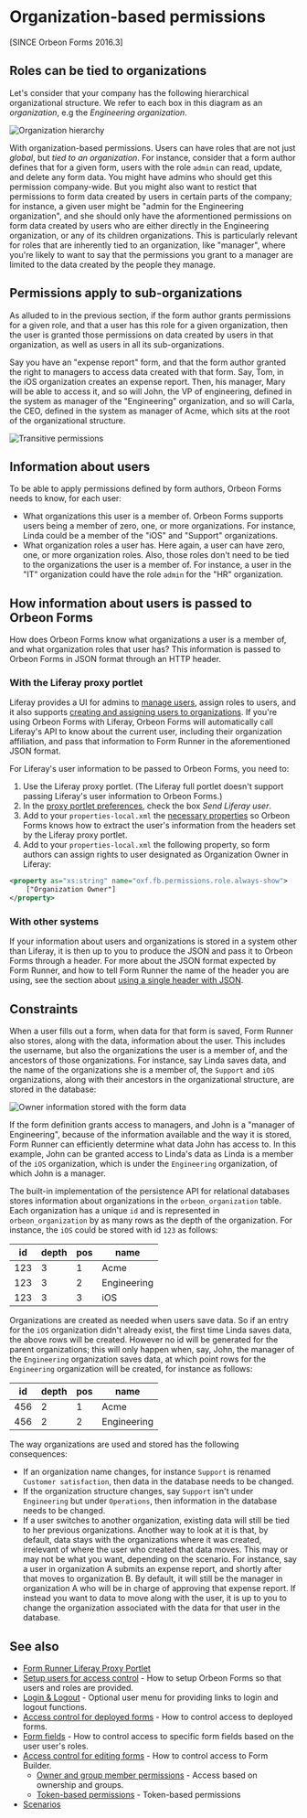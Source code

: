 # Organization-based permissions

[SINCE Orbeon Forms 2016.3]

## Roles can be tied to organizations

Let's consider that your company has the following hierarchical organizational structure. We refer to each box in this diagram as an *organization*, e.g the *Engineering organization*.

![Organization hierarchy](../images/organization-hierarchy.png)

With organization-based permissions. Users can have roles that are not just *global*, but *tied to an organization*. For instance, consider that a form author defines that for a given form, users with the role `admin` can read, update, and delete any form data. You might have admins who should get this permission company-wide. But you might also want to restict that permissions to form data created by users in certain parts of the company; for instance, a given user might be "admin for the Engineering organization", and she should only have the aformentioned permissions on form data created by users who are either directly in the Engineering organization, or any of its children organizations. This is particularly relevant for roles that are inherently tied to an organization, like "manager", where you're likely to want to say that the permissions you grant to a manager are limited to the data created by the people they manage.

## Permissions apply to sub-organizations

As alluded to in the previous section, if the form author grants permissions for a given role, and that a user has this role for a given organization, then the user is granted those permissions on data created by users in that organization, as well as users in all its sub-organizations.

Say you have an "expense report" form, and that the form author granted the right to managers to access data created with that form. Say, Tom, in the iOS organization creates an expense report. Then, his manager, Mary will be able to access it, and so will John, the VP of engineering, defined in the system as manager of the "Engineering" organization, and so will Carla, the CEO, defined in the system as manager of Acme, which sits at the root of the organizational structure.

![Transitive permissions](../images/organization-transitive.png)

## Information about users

To be able to apply permissions defined by form authors, Orbeon Forms needs to know, for each user:

- What organizations this user is a member of. Orbeon Forms supports users being a member of zero, one, or more organizations. For instance, Linda could be a member of the "iOS" and "Support" organizations.
- What organization roles a user has. Here again, a user can have zero, one, or more organization roles. Also, those roles don't need to be tied to the organizations the user is a member of. For instance, a user in the "IT" organization could have the role `admin` for the "HR" organization.

## How information about users is passed to Orbeon Forms

How does Orbeon Forms know what organizations a user is a member of, and what organization roles that user has? This information is passed to Orbeon Forms in JSON format through an HTTP header.

### With the Liferay proxy portlet

Liferay provides a UI for admins to [manage users](https://dev.liferay.com/discover/portal/-/knowledge_base/7-0/user-management), assign roles to users, and it also supports [creating and assigning users to organizations](https://dev.liferay.com/discover/portal/-/knowledge_base/7-0/adding-and-managing-organizations). If you're using Orbeon Forms with Liferay, Orbeon Forms will automatically call Liferay's API to know about the current user, including their organization affiliation, and pass that information to Form Runner in the aforementioned JSON format.

For Liferay's user information to be passed to Orbeon Forms, you need to:

1. Use the Liferay proxy portlet. (The Liferay full portlet doesn't support passing Liferay's user information to Orbeon Forms.)
2. In the [proxy portlet preferences](../link-embed/liferay-proxy-portlet.md#configure-the-proxy-portlet), check the box *Send Liferay user*.
3. Add to your `properties-local.xml` the [necessary properties](../link-embed/liferay-proxy-portlet.md#configuring-form-runner-to-use-liferay-user-information) so Orbeon Forms knows how to extract the user's information from the headers set by the Liferay proxy portlet.
4. Add to your `properties-local.xml` the following property, so form authors can assign rights to user designated as Organization Owner in Liferay:
```xml
<property as="xs:string" name="oxf.fb.permissions.role.always-show">
    ["Organization Owner"]
</property>
```
    
### With other systems

If your information about users and organizations is stored in a system other than Liferay, it is then up to you to produce the JSON and pass it to Orbeon Forms through a header. For more about the JSON format expected by Form Runner, and how to tell Form Runner the name of the header you are using, see the section about [using a single header with JSON](users.md#if-using-a-single-header-with-json).

## Constraints

When a user fills out a form, when data for that form is saved, Form Runner also stores, along with the data, information about the user. This includes the username, but also the organizations the user is a member of, and the ancestors of those organizations. For instance, say Linda saves data, and the name of the organizations she is a member of, the `Support` and `iOS` organizations, along with their ancestors in the organizational structure, are stored in the database:

![Owner information stored with the form data](../images/organization-constraints.png)

If the form definition grants access to managers, and John is a "manager of Engineering", because of the information available and the way it is stored, Form Runner can efficiently determine what data John has access to. In this example, John can be granted access to Linda's data as Linda is a member of the `iOS` organization, which is under the `Engineering` organization, of which John is a manager.

The built-in implementation of the persistence API for relational databases stores information about organizations in the `orbeon_organization` table. Each organization has a unique `id` and is represented in `orbeon_organization` by as many rows as the depth of the organization. For instance, the `iOS` could be stored with id `123` as follows:

| id  | depth | pos | name        |
| --- | ----- | --- | ----------- |
| 123 | 3     | 1   | Acme        |
| 123 | 3     | 2   | Engineering |
| 123 | 3     | 3   | iOS         |

Organizations are created as needed when users save data. So if an entry for the `iOS` organization didn't already exist, the first time Linda saves data, the above rows will be created. However no id will be generated for the parent organizations; this will only happen when, say, John, the manager of the `Engineering` organization saves data, at which point rows for the `Engineering` organization will be created, for instance as follows:

| id  | depth | pos | name        |
| --- | ----- | --- | ----------- |
| 456 | 2     | 1   | Acme        |
| 456 | 2     | 2   | Engineering |

The way organizations are used and stored has the following consequences:

- If an organization name changes, for instance `Support` is renamed `Customer satisfaction`, then data in the database needs to be changed.
- If the organization structure changes, say `Support` isn't under `Engineering` but under `Operations`, then information in the database needs to be changed.
- If a user switches to another organization, existing data will still be tied to her previous organizations. Another way to look at it is that, by default, data stays with the organizations where it was created, irrelevant of where the user who created that data moves. This may or may not be what you want, depending on the scenario. For instance, say a user in organization A submits an expense report, and shortly after that moves to organization B. By default, it will still be the manager in organization A who will be in charge of approving that expense report. If instead you want to data to move along with the user, it is up to you to change the organization associated with the data for that user in the database.

## See also

- [Form Runner Liferay Proxy Portlet](/form-runner/link-embed/liferay-proxy-portlet.md)
- [Setup users for access control](users.md) - How to setup Orbeon Forms so that users and roles are provided.
- [Login & Logout](login-logout.md) - Optional user menu for providing links to login and logout functions.
- [Access control for deployed forms](deployed-forms.md) - How to control access to deployed forms.
- [Form fields](form-fields.md) - How to control access to specific form fields based on the user user's roles.
- [Access control for editing forms](editing-forms.md) - How to control access to Form Builder.
    - [Owner and group member permissions](owner-group.md) - Access based on ownership and groups.
    - [Token-based permissions](tokens.md) - Token-based permissions
- [Scenarios](scenarios.md)
